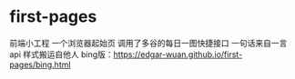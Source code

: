 # first-pages
前端小工程  一个浏览器起始页
调用了多谷的每日一图快捷接口
一句话来自一言api
样式搬运自他人
bing版：https://edgar-wuan.github.io/first-pages/bing.html